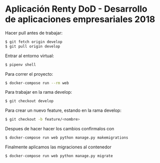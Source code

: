 # Aplicación Renty DoD - Desarrollo de aplicaciones empresariales 2018

Hacer pull antes de trabajar:
``` bash
$ git fetch origin develop
$ git pull origin develop
```
Entrar al entorno virtual:
``` bash
$ pipenv shell
```
Para correr el proyecto:
``` bash
$ docker-compose run --rm web
```

Para trabajar en la rama develop:
``` bash
$ git checkout develop
```
Para crear un nuevo feature, estando en la rama develop:
``` bash
$ git checkout -b feature/<nombre>
```
Despues de hacer hacer los cambios confirmalos con
``` bash
$ docker-compose run web python manage.py makemigrations
```
Finalmente aplicamos las migraciones al contenedor
``` bash
$ docker-compose run web python manage.py migrate
```
